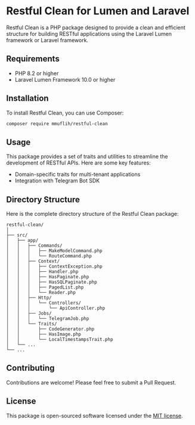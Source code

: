 # Restful Clean for Lumen and Laravel

Restful Clean is a PHP package designed to provide a clean and efficient structure for building RESTful applications using the Laravel Lumen framework or Laravel framework.

## Requirements

- PHP 8.2 or higher
- Laravel Lumen Framework 10.0 or higher

## Installation

To install Restful Clean, you can use Composer:

```bash
composer require mmuflih/restful-clean
```

## Usage

This package provides a set of traits and utilities to streamline the development of RESTful APIs. Here are some key features:

- Domain-specific traits for multi-tenant applications
- Integration with Telegram Bot SDK

## Directory Structure

Here is the complete directory structure of the Restful Clean package:

```
restful-clean/
│
├── src/
│   ├── app/
│   │   ├── Commands/
│   │   │   ├── MakeModelCommand.php
│   │   │   └── RouteCommand.php
│   │   ├── Context/
│   │   │   ├── ContextException.php
│   │   │   ├── Handler.php
│   │   │   ├── HasPaginate.php
│   │   │   ├── HasSQLPaginate.php
│   │   │   ├── PagedList.php
│   │   │   └── Reader.php
│   │   ├── Http/
│   │   │   └── Controllers/
│   │   │       └── ApiController.php
│   │   ├── Jobs/
│   │   │   └── TelegramJob.php
│   │   └── Traits/
│   │       ├── CodeGenerator.php
│   │       ├── HasImage.php
│   │       └── LocalTimestampsTrait.php
│   └── ...
└── ...
```

## Contributing

Contributions are welcome! Please feel free to submit a Pull Request.

## License

This package is open-sourced software licensed under the [MIT license](LICENSE).
